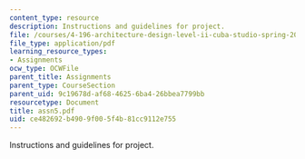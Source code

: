 ```yaml
---
content_type: resource
description: Instructions and guidelines for project.
file: /courses/4-196-architecture-design-level-ii-cuba-studio-spring-2004/ce482692b4909f005f4b81cc9112e755_assn5.pdf
file_type: application/pdf
learning_resource_types:
- Assignments
ocw_type: OCWFile
parent_title: Assignments
parent_type: CourseSection
parent_uid: 9c19678d-af68-4625-6ba4-26bbea7799bb
resourcetype: Document
title: assn5.pdf
uid: ce482692-b490-9f00-5f4b-81cc9112e755
---
```

Instructions and guidelines for project.

